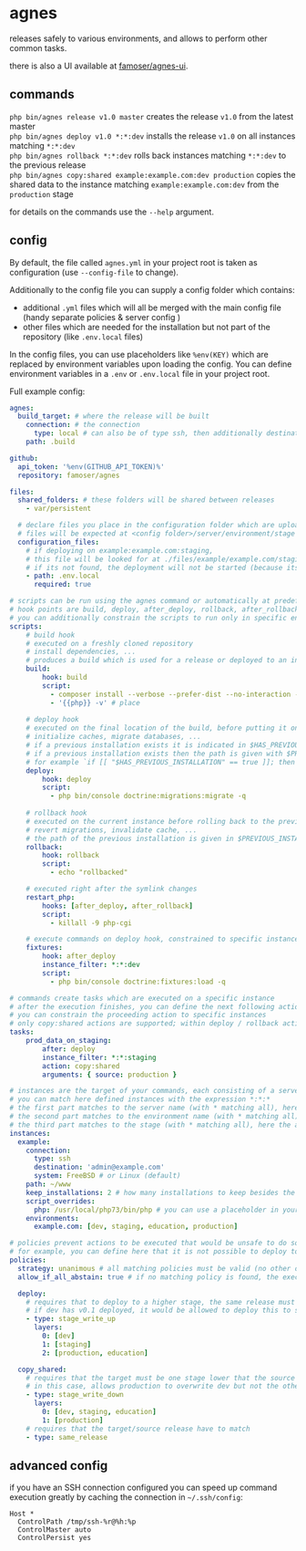# agnes

releases safely to various environments, and allows to perform other common tasks.

there is also a UI available at [famoser/agnes-ui](https://github.com/famoser/agnes-ui).

## commands

`php bin/agnes release v1.0 master` creates the release `v1.0` from the latest master  
`php bin/agnes deploy v1.0 *:*:dev` installs the release `v1.0` on all instances matching `*:*:dev`  
`php bin/agnes rollback *:*:dev` rolls back instances matching `*:*:dev` to the previous release  
`php bin/agnes copy:shared example:example.com:dev production` copies the shared data to the instance matching `example:example.com:dev` from the `production` stage

for details on the commands use the `--help` argument.

## config

By default, the file called `agnes.yml` in your project root is taken as configuration (use `--config-file` to change).

Additionally to the config file you can supply a config folder which contains:
- additional `.yml` files which will all be merged with the main config file (handy separate policies & server config )
- other files which are needed for the installation but not part of the repository (like `.env.local` files)

In the config files, you can use placeholders like `%env(KEY)` which are replaced by environment variables upon loading the config.
You can define environment variables in a `.env` or `.env.local` file in your project root.

Full example config:

```yml
agnes:
  build_target: # where the release will be built
    connection: # the connection
      type: local # can also be of type ssh, then additionally destination must be specified
    path: .build

github:
  api_token: '%env(GITHUB_API_TOKEN)%'
  repository: famoser/agnes

files:
  shared_folders: # these folders will be shared between releases
    - var/persistent

  # declare files you place in the configuration folder which are uploaded to the installation location 
  # files will be expected at <config folder>/server/environment/stage
  configuration_files: 
    # if deploying on example:example.com:staging, 
    # this file will be looked for at ./files/example/example.com/staging/.env.local
    # if its not found, the deployment will not be started (because its marked as required)
    - path: .env.local
      required: true

# scripts can be run using the agnes command or automatically at predefined hook points
# hook points are build, deploy, after_deploy, rollback, after_rollback
# you can additionally constrain the scripts to run only in specific environments
scripts:
    # build hook
    # executed on a freshly cloned repository
    # install dependencies, ...
    # produces a build which is used for a release or deployed to an installation 
    build:
        hook: build
        script:
          - composer install --verbose --prefer-dist --no-interaction --no-dev --optimize-autoloader --no-scripts
          - '{{php}} -v' # place
    
    # deploy hook
    # executed on the final location of the build, before putting it online
    # initialize caches, migrate databases, ...
    # if a previous installation exists it is indicated in $HAS_PREVIOUS_INSTALLATION (value either true or false)
    # if a previous installation exists then the path is given with $PREVIOUS_INSTALLATION_PATH
    # for example `if [[ "$HAS_PREVIOUS_INSTALLATION" == true ]]; then cp -r $PREVIOUS_INSTALLATION_PATH/var/transient var/transient; fi`
    deploy:
        hook: deploy
        script:
          - php bin/console doctrine:migrations:migrate -q
    
    # rollback hook
    # executed on the current instance before rolling back to the previous instance
    # revert migrations, invalidate cache, ...
    # the path of the previous installation is given in $PREVIOUS_INSTALLATION_PATH
    rollback:
        hook: rollback
        script:
          - echo "rollbacked"

    # executed right after the symlink changes
    restart_php:
        hooks: [after_deploy, after_rollback]
        script:
          - killall -9 php-cgi

    # execute commands on deploy hook, constrained to specific instances
    fixtures:
        hook: after_deploy
        instance_filter: *:*:dev
        script:
          - php bin/console doctrine:fixtures:load -q

# commands create tasks which are executed on a specific instance
# after the execution finishes, you can define the next following action
# you can constrain the proceeding action to specific instances
# only copy:shared actions are supported; within deploy / rollback actions     
tasks:
    prod_data_on_staging:
        after: deploy
        instance_filter: *:*:staging
        action: copy:shared
        arguments: { source: production }

# instances are the target of your commands, each consisting of a server, an environment and a stage
# you can match here defined instances with the expression *:*:*
# the first part matches to the server name (with * matching all), here the only available server is "example"
# the second part matches to the environment name (with * matching all), here the only available environment is "example.com"
# the third part matches to the stage (with * matching all), here the available stages are dev, staging, education & production
instances:
  example:
    connection:
      type: ssh
      destination: 'admin@example.com'
      system: FreeBSD # or Linux (default)
    path: ~/www
    keep_installations: 2 # how many installations to keep besides the current one. the others are removed after deployment
    script_overrides:
      php: /usr/local/php73/bin/php # you can use a placeholder in your scripts like {{php}} which is replaced to the value here
    environments:
      example.com: [dev, staging, education, production]

# policies prevent actions to be executed that would be unsafe to do so from the perspective of the application
# for example, you can define here that it is not possible to deploy to production before the same release was not on a dev environment
policies:
  strategy: unanimous # all matching policies must be valid (no other options at the moment)
  allow_if_all_abstain: true # if no matching policy is found, the execution is allowed (no other options at the moment)

  deploy:
    # requires that to deploy to a higher stage, the same release must be deployed to the next lower stage
    # if dev has v0.1 deployed, it would be allowed to deploy this to staging but not to production or education
    - type: stage_write_up
      layers:
        0: [dev]
        1: [staging]
        2: [production, education]

  copy_shared:
    # requires that the target must be one stage lower that the source
    # in this case, allows production to overwrite dev but not the other way around 
    - type: stage_write_down
      layers:
        0: [dev, staging, education]
        1: [production]
    # requires that the target/source release have to match  
    - type: same_release
```

## advanced config

if you have an SSH connection configured
you can speed up command execution greatly by caching the connection in `~/.ssh/config`:

```
Host *
  ControlPath /tmp/ssh-%r@%h:%p
  ControlMaster auto
  ControlPersist yes
```
